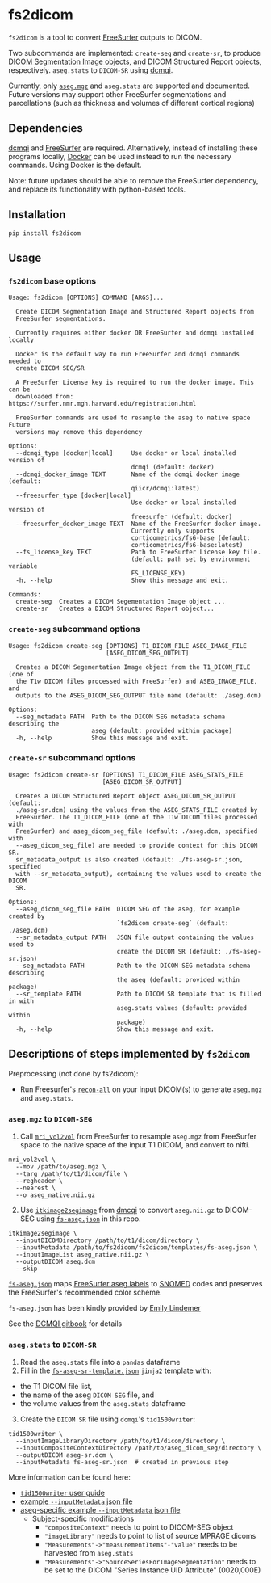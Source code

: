 # fs2dicom
`fs2dicom` is a tool to convert [FreeSurfer](https://surfer.nmr.mgh.harvard.edu/) outputs to DICOM.

Two subcommands are implemented: `create-seg` and `create-sr`, to produce [DICOM Segmentation Image objects](https://qiicr.gitbooks.io/dicom4qi/content/results/seg.html), and DICOM Structured Report objects, respectively. `aseg.stats` to `DICOM-SR` using [dcmqi](https://github.com/QIICR/dcmqi/).

Currently, only [`aseg.mgz`](http://surfer.nmr.mgh.harvard.edu/fswiki/SubcorticalSegmentation/) and `aseg.stats`  are supported and documented. Future versions may support other FreeSurfer segmentations and parcellations (such as thickness and volumes of different cortical regions)

## Dependencies
[dcmqi](https://github.com/QIICR/dcmqi) and [FreeSurfer](https://surfer.nmr.mgh.harvard.edu/fswiki/DownloadAndInstall) are required. Alternatively, instead of installing these programs locally, [Docker](https://docs.docker.com/install/) can be used instead to run the necessary commands. Using Docker is the default.

Note: future updates should be able to remove the FreeSurfer dependency, and replace its functionality with python-based tools.

## Installation

```
pip install fs2dicom
```

## Usage
### `fs2dicom` base options
```
Usage: fs2dicom [OPTIONS] COMMAND [ARGS]...

  Create DICOM Segmentation Image and Structured Report objects from
  FreeSurfer segmentations.

  Currently requires either docker OR FreeSurfer and dcmqi installed locally

  Docker is the default way to run FreeSurfer and dcmqi commands needed to
  create DICOM SEG/SR

  A FreeSurfer License key is required to run the docker image. This can be
  downloaded from: https://surfer.nmr.mgh.harvard.edu/registration.html

  FreeSurfer commands are used to resample the aseg to native space Future
  versions may remove this dependency

Options:
  --dcmqi_type [docker|local]     Use docker or local installed version of
                                  dcmqi (default: docker)
  --dcmqi_docker_image TEXT       Name of the dcmqi docker image (default:
                                  qiicr/dcmqi:latest)
  --freesurfer_type [docker|local]
                                  Use docker or local installed version of
                                  freesurfer (default: docker)
  --freesurfer_docker_image TEXT  Name of the FreeSurfer docker image.
                                  Currently only supports
                                  corticometrics/fs6-base (default:
                                  corticometrics/fs6-base:latest)
  --fs_license_key TEXT           Path to FreeSurfer License key file.
                                  (default: path set by environment variable
                                  FS_LICENSE_KEY)
  -h, --help                      Show this message and exit.

Commands:
  create-seg  Creates a DICOM Segementation Image object ...
  create-sr   Creates a DICOM Structured Report object...
```
### `create-seg` subcommand options
```
Usage: fs2dicom create-seg [OPTIONS] T1_DICOM_FILE ASEG_IMAGE_FILE
                           [ASEG_DICOM_SEG_OUTPUT]

  Creates a DICOM Segementation Image object from the T1_DICOM_FILE (one of
  the T1w DICOM files processed with FreeSurfer) and ASEG_IMAGE_FILE, and
  outputs to the ASEG_DICOM_SEG_OUTPUT file name (default: ./aseg.dcm)

Options:
  --seg_metadata PATH  Path to the DICOM SEG metadata schema describing the
                       aseg (default: provided within package)
  -h, --help           Show this message and exit.
```
### `create-sr` subcommand options
```
Usage: fs2dicom create-sr [OPTIONS] T1_DICOM_FILE ASEG_STATS_FILE
                          [ASEG_DICOM_SR_OUTPUT]

  Creates a DICOM Structured Report object ASEG_DICOM_SR_OUTPUT (default:
  ./aseg-sr.dcm) using the values from the ASEG_STATS_FILE created by
  FreeSurfer. The T1_DICOM_FILE (one of the T1w DICOM files processed with
  FreeSurfer) and aseg_dicom_seg_file (default: ./aseg.dcm, specified with
  --aseg_dicom_seg_file) are needed to provide context for this DICOM SR.
  sr_metadata_output is also created (default: ./fs-aseg-sr.json, specified
  with --sr_metadata_output), containing the values used to create the DICOM
  SR.

Options:
  --aseg_dicom_seg_file PATH  DICOM SEG of the aseg, for example created by
                              `fs2dicom create-seg` (default: ./aseg.dcm)
  --sr_metadata_output PATH   JSON file output containing the values used to
                              create the DICOM SR (default: ./fs-aseg-sr.json)
  --seg_metadata PATH         Path to the DICOM SEG metadata schema describing
                              the aseg (default: provided within package)
  --sr_template PATH          Path to DICOM SR template that is filled in with
                              aseg.stats values (default: provided within
                              package)
  -h, --help                  Show this message and exit.

```

## Descriptions of steps implemented by `fs2dicom`
Preprocessing (not done by fs2dicom):
 - Run Freesurfer's [`recon-all`](https://surfer.nmr.mgh.harvard.edu/fswiki/ReconAllDevTable) on your input DICOM(s) to generate `aseg.mgz` and `aseg.stats`.

### `aseg.mgz` to `DICOM-SEG`
1. Call [`mri_vol2vol`](https://surfer.nmr.mgh.harvard.edu/fswiki/mri_vol2vol) from FreeSurfer to resample `aseg.mgz` from FreeSurfer space to the native space of the input T1 DICOM, and convert to nifti.
```
mri_vol2vol \
  --mov /path/to/aseg.mgz \
  --targ /path/to/t1/dicom/file \
  --regheader \
  --nearest \
  --o aseg_native.nii.gz
```
2. Use [`itkimage2segimage`](https://qiicr.gitbooks.io/dcmqi-guide/user_guide/itkimage2segimage.html) from [dmcqi](https://github.com/QIICR/dcmqi) to convert `aseg.nii.gz` to DICOM-SEG using [`fs-aseg.json`](fs2dicom/templates/fs-aseg.json) in this repo.
```
itkimage2segimage \
  --inputDICOMDirectory /path/to/t1/dicom/directory \
  --inputMetadata /path/to/fs2dicom/fs2dicom/templates/fs-aseg.json \
  --inputImageList aseg_native.nii.gz \
  --outputDICOM aseg.dcm
  --skip
```

[`fs-aseg.json`](fs2dicom/templates/fs-aseg.json) maps [FreeSurfer aseg labels](https://surfer.nmr.mgh.harvard.edu/fswiki/FsTutorial/AnatomicalROI/FreeSurferColorLUT) to [SNOMED](https://www.snomed.org/) codes and preserves the FreeSurfer's recommended color scheme.

`fs-aseg.json` has been kindly provided by [Emily Lindemer](https://www.linkedin.com/in/emily-lindemer-87206667/)

See the [DCMQI gitbook](https://qiicr.gitbooks.io/dicom4qi/results/seg/freesurfer.html) for details

### `aseg.stats` to `DICOM-SR`
1. Read the `aseg.stats` file into a `pandas` dataframe
2. Fill in  the [`fs-aseg-sr-template.json`](fs2dicom/templates/fs-aseg-sr-template.json) `jinja2` template with:
  - the T1 DICOM file list,
  - the name of the aseg `DICOM SEG` file, and
  - the volume values from the `aseg.stats` dataframe
3. Create the `DICOM SR` file using `dcmqi`'s `tid1500writer`:
```
tid1500writer \
  --inputImageLibraryDirectory /path/to/t1/dicom/directory \
  --inputCompositeContextDirectory /path/to/aseg_dicom_seg/directory \
  --outputDICOM aseg-sr.dcm \
  --inputMetadata fs-aseg-sr.json  # created in previous step
```
More information can be found here:
- [`tid1500writer` user guide](https://qiicr.gitbooks.io/dcmqi-guide/user_guide/tid1500writer.html)
- [example `--inputMetadata` json file](https://github.com/QIICR/dcmqi/blob/master/doc/examples/sr-tid1500-ct-liver-example.json)
- [aseg-specific example `--inputMetadata` json file](examples/fs-aseg-sr.json)
  - Subject-specific modifications
    - `"compositeContext"` needs to point to DICOM-SEG object
    - `"imageLibrary"` needs to point to list of source MPRAGE dicoms
    - `"Measurements"->"measurementItems"-"value"` needs to be harvested from `aseg.stats`
    - `"Measurements"->"SourceSeriesForImageSegmentation"` needs to be set to the DICOM "Series Instance UID Attribute" (0020,000E)
